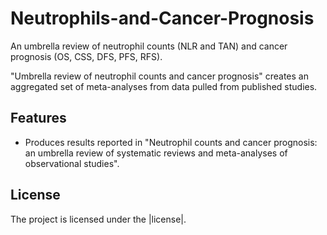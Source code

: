 # Neutrophils-and-Cancer-Prognosis

An umbrella review of neutrophil counts (NLR and TAN) and cancer prognosis (OS, CSS, DFS, PFS, RFS).

"Umbrella review of neutrophil counts and cancer prognosis" creates an aggregated set of meta-analyses from data pulled from published studies.


Features
--------

- Produces results reported in "Neutrophil counts and cancer prognosis: an umbrella review of systematic reviews and meta-analyses of observational studies".


License
-------

The project is licensed under the |license|.
